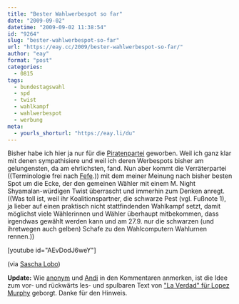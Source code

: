 ```yaml
---
title: "Bester Wahlwerbespot so far"
date: "2009-09-02"
datetime: "2009-09-02 11:38:54"
id: "9264"
slug: "bester-wahlwerbespot-so-far"
url: "https://eay.cc/2009/bester-wahlwerbespot-so-far/"
author: "eay"
format: "post"
categories:
  - 0815
tags:
  - bundestagswahl
  - spd
  - twist
  - wahlkampf
  - wahlwerbespot
  - werbung
meta:
  - yourls_shorturl: "https://eay.li/du"
---
```


Bisher habe ich hier ja nur für die [Piratenpartei](//eay.cc/tag/piratenpartei/) geworben. Weil ich ganz klar mit denen sympathisiere und weil ich deren Werbespots bisher am gelungensten, da am ehrlichsten, fand. Nun aber kommt die Verräterpartei ((Terminologie frei nach [Fefe](http://blog.fefe.de/).)) mit dem meiner Meinung nach bisher besten Spot um die Ecke, der den gemeinen Wähler mit einem M. Night Shyamalan-würdigen Twist überrascht und immerhin zum Denken anregt. ((Was toll ist, weil ihr Koalitionspartner, die schwarze Pest (vgl. Fußnote 1), ja lieber auf einen praktisch nicht stattfindenden Wahlkampf setzt, damit möglichst viele Wählerinnen und Wähler überhaupt mitbekommen, dass irgendwas gewählt werden kann und am 27.9. nur die schwarzen (und ihretwegen auch gelben) Schafe zu den Wahlcomputern Wahlurnen rennen.))

\[youtube id="AEvDodJ6weY"\]

(via [Sascha Lobo](http://saschalobo.com/2009/09/01/sie-haben-die-wahl/))

**Update:** Wie [anonym](//eay.cc/2009/bester-wahlwerbespot-so-far/#comment-15846) und [Andi](//eay.cc/2009/bester-wahlwerbespot-so-far/#comment-15847) in den Kommentaren anmerken, ist die Idee zum vor- und rückwärts les- und spulbaren Text von ["La Verdad" für Lopez Murphy](http://www.youtube.com/watch?v=lFz5jbUfJbk) geborgt. Danke für den Hinweis.
